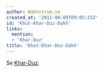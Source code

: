 ```yaml
---
author: Wahnstrom.se
created_at: '2011-08-09T09:05:25Z'
id: 'Khut-Khar-Duz-Dakh'
links:
  mention:
  - 'Khar-Duz'
title: 'Khut-Khar-Duz-Dakh'
---
```


Se [Khar-Duz].

  [Khar-Duz]: Khar-Duz